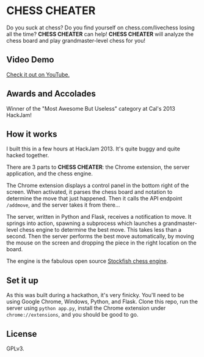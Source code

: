 # CHESS CHEATER
Do you suck at chess? Do you find yourself on chess.com/livechess losing all the time? **CHESS CHEATER** can help! **CHESS CHEATER** will analyze the chess board and play grandmaster-level chess for you!

## Video Demo
[Check it out on YouTube.](http://www.youtube.com/watch?v=p0AX-XSCLIk)

## Awards and Accolades
Winner of the "Most Awesome But Useless" category at Cal's 2013 HackJam!

## How it works
I built this in a few hours at HackJam 2013. It's quite buggy and quite hacked together.

There are 3 parts to **CHESS CHEATER**: the Chrome extension, the server application, and the chess engine.

The Chrome extension displays a control panel in the bottom right of the screen. When activated, it parses the chess board and notation to determine the move that just happened. Then it calls the API endpoint `/addmove`, and the server takes it from there...

The server, written in Python and Flask, receives a notification to move. It springs into action, spawning a subprocess which launches a grandmaster-level chess engine to determine the best move. This takes less than a second. Then the server performs the best move automatically, by moving the mouse on the screen and dropping the piece in the right location on the board.

The engine is the fabulous open source [Stockfish chess engine](http://stockfishchess.org/).

## Set it up
As this was built during a hackathon, it's very finicky. You'll need to be using Google Chrome, Windows, Python, and Flask. Clone this repo, run the server using `python app.py`, install the Chrome extension under `chrome://extensions`, and you should be good to go.

## License
GPLv3.